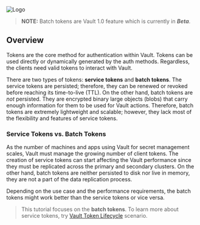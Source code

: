 <img src="https://education-yh.s3-us-west-2.amazonaws.com/Vault_Icon_FullColor.png" alt="Logo"/>

> **NOTE:** Batch tokens are Vault 1.0 feature which is currently in ***Beta***.

## Overview

Tokens are the core method for authentication within Vault. Tokens can be used
directly or dynamically generated by the auth methods. Regardless, the clients
need valid tokens to interact with Vault.

There are two types of tokens: **service tokens** and **batch tokens**. The
service tokens are persisted; therefore, they can be renewed or revoked before
reaching its time-to-live (TTL). On the other hand, batch tokens are _not_
persisted. They are encrypted binary large objects (blobs) that carry enough
information for them to be used for Vault actions. Therefore, batch tokens are
extremely lightweight and scalable; however, they lack most of the flexibility
and features of service tokens.


### Service Tokens vs. Batch Tokens

As the number of machines and apps using Vault for secret management scales,
Vault must manage the growing number of client tokens. The creation of service
tokens can start affecting the Vault performance since they must be replicated
across the primary and secondary clusters. On the other hand, batch tokens are
neither persisted to disk nor live in memory, they are not a part of the data
replication process.

Depending on the use case and the performance requirements, the batch tokens
might work better than the service tokens or vice versa.


> This tutorial focuses on the **batch tokens**. To learn more about service
tokens, try [Vault Token
Lifecycle](https://www.katacoda.com/hashicorp/scenarios/vault-tokens) scenario.
